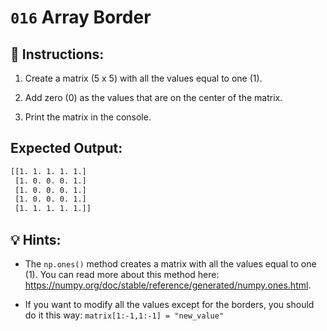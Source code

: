 # `016` Array Border

## 📝 Instructions:

1. Create a matrix (5 x 5) with all the values equal to one (1).

2. Add zero (0) as the values that are on the center of the matrix.

3. Print the matrix in the console.

## Expected Output:

```bash
[[1. 1. 1. 1. 1.]
 [1. 0. 0. 0. 1.]
 [1. 0. 0. 0. 1.]
 [1. 0. 0. 0. 1.]
 [1. 1. 1. 1. 1.]]
```

## 💡 Hints:

+ The `np.ones()` method creates a matrix with all the values equal to one (1). You can read more about this method here: https://numpy.org/doc/stable/reference/generated/numpy.ones.html.

+ If you want to modify all the values except for the borders, you should do it this way: `matrix[1:-1,1:-1] = "new_value"`